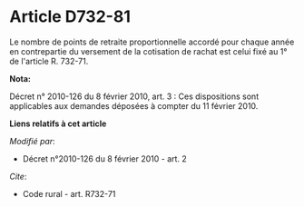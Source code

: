 # Article D732-81

Le nombre de points de retraite proportionnelle accordé pour chaque année en contrepartie du versement de la cotisation de
rachat est celui fixé au 1° de l'article R. 732-71.

**Nota:**

Décret n° 2010-126 du 8 février 2010, art. 3 : Ces dispositions sont applicables aux demandes déposées à compter du 11
février 2010.

**Liens relatifs à cet article**

_Modifié par_:

  - Décret n°2010-126 du 8 février 2010 - art. 2

_Cite_:

  - Code rural - art. R732-71

